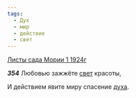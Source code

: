 ```yaml
---
tags:
  - Дух
  - мир
  - действие
  - свет
---
```


[Листы сада Мории 1 1924г](https://127.0.0.1:4002/agni/1924)

___354___
Любовью зажжёте [свет](../../../tags/#свет) красоты,   

И действием явите миру спасение [духа](../../../tags/#Дух).   

